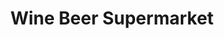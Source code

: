 ---
title: "Wine Beer Supermarket"
url: /cherbourg-en-cotentin/wine-beer-supermarket/
shop: alcool
---